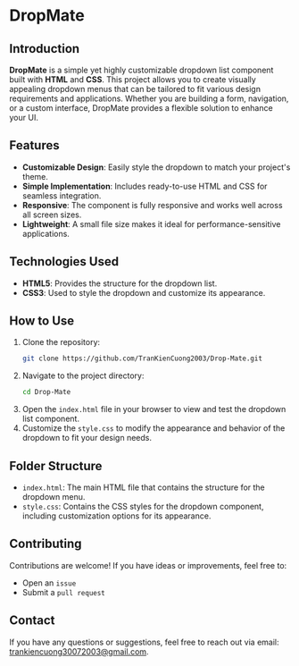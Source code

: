 # DropMate

## Introduction

**DropMate** is a simple yet highly customizable dropdown list component built with **HTML** and **CSS**. This project allows you to create visually appealing dropdown menus that can be tailored to fit various design requirements and applications. Whether you are building a form, navigation, or a custom interface, DropMate provides a flexible solution to enhance your UI.

## Features

- **Customizable Design**: Easily style the dropdown to match your project's theme.
- **Simple Implementation**: Includes ready-to-use HTML and CSS for seamless integration.
- **Responsive**: The component is fully responsive and works well across all screen sizes.
- **Lightweight**: A small file size makes it ideal for performance-sensitive applications.

## Technologies Used

- **HTML5**: Provides the structure for the dropdown list.
- **CSS3**: Used to style the dropdown and customize its appearance.
  
## How to Use

1. Clone the repository:
   ```bash
   git clone https://github.com/TranKienCuong2003/Drop-Mate.git
   ```
2. Navigate to the project directory:
   ```bash
   cd Drop-Mate
   ```
3. Open the `index.html` file in your browser to view and test the dropdown list component.
4. Customize the `style.css` to modify the appearance and behavior of the dropdown to fit your design needs.

## Folder Structure
- `index.html`: The main HTML file that contains the structure for the dropdown menu.
- `style.css`: Contains the CSS styles for the dropdown component, including customization options for its appearance.

## Contributing
Contributions are welcome! If you have ideas or improvements, feel free to:
- Open an `issue`
- Submit a `pull request`

## Contact
If you have any questions or suggestions, feel free to reach out via email: trankiencuong30072003@gmail.com.
